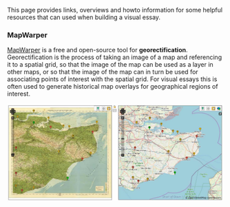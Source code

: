 This page provides links, overviews and howto information for some helpful resources that can used when building a visual essay.

### MapWarper

[MapWarper](https://mapwarper.net/) is a free and open-source tool for **georectification**.  Georectification is the process of taking an image of a map and referencing it to a spatial grid, so that the image of the map can be used as a layer in other maps, or so that the image of the map can in turn be used for associating points of interest with the spatial grid.  For visual essays this is often used to generate historical map overlays for geographical regions of interest.

![MapWarper Rectify](images/MapWarper_rectify.jpg)
